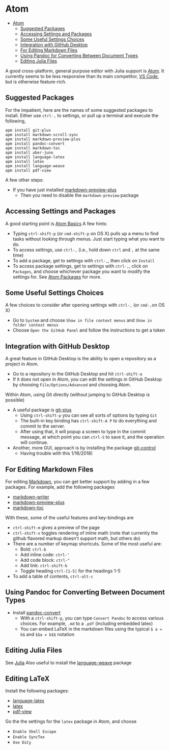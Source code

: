 # Atom
<!-- TOC depthFrom:1 depthTo:6 withLinks:1 updateOnSave:1 orderedList:0 -->

- [Atom](#atom)
	- [Suggested Packages](#suggested-packages)
	- [Accessing Settings and Packages](#accessing-settings-and-packages)
	- [Some Useful Settings Choices](#some-useful-settings-choices)
	- [Integration with GitHub Desktop](#integration-with-github-desktop)
	- [For Editing Markdown Files](#for-editing-markdown-files)
	- [Using Pandoc for Converting Between Document Types](#using-pandoc-for-converting-between-document-types)
	- [Editing Julia Files](#editing-julia-files)

<!-- /TOC -->

A good cross-platform, general purpose editor with Julia support is [Atom](atom.io).  It currently seems to be less responsive than its main competitor, [VS Code](https://code.visualstudio.com/), but is otherwise feature-rich.

## Suggested Packages
For the impatient, here are the names of some suggested packages to install.  Either use `ctrl-,` to settings, or pull up a terminal and execute the following,
```
apm install git-plus
apm install markdown-scroll-sync
apm install markdown-preview-plus
apm install pandoc-convert
apm install markdown-toc
apm install uber-juno
apm install language-latex
apm install latex
apm install language-weave
apm install pdf-view
```
A few other steps:
- If you have just installed [markdown-preview-plus](https://atom.io/packages/markdown-preview-plus)
	- Then you need to disable the `markdown-preview` package

## Accessing Settings and Packages
A good starting point is [Atom Basics](http://flight-manual.atom.io/getting-started/sections/atom-basics/)  A few hints:
- Typing `ctrl-shift-p` (or `cmd-shift-p` on OS X) pulls up a menu to find tasks without looking through menus.  Just start typing what you want to do.
- To access settings, use `ctrl-,` (i.e., hold down `ctrl` and `,` at the same time)
- To add a package, get to settings with `ctrl-,`, then click on `Install`
- To access package settings, get to settings with `ctrl-,`, click on `Packages`, and choose whichever package you want to modify the settings for.  See [Atom Packages](http://flight-manual.atom.io/using-atom/sections/atom-packages/) for more.

## Some Useful Settings Choices
A few choices to consider after opening settings with `ctrl-,` (or `cmd-,`on OS X)
- Go to `System` and choose `Show in file context menus` and `Show in folder context menus`
- Choose `Open the GitHub Panel` and follow the instructions to get a token

## Integration with GitHub Desktop
A great feature in GitHub Desktop is the ability to open a repository as a project in Atom.
- Go to a repository in the GitHub Desktop and hit `ctrl-shift-a`
- If it does not open in Atom, you can edit the settings in GitHub Desktop by choosing `File/Options/Advanced` and choosing Atom.

Within Atom, using Git directly (without jumping to GitHub Desktop is possible)
- A useful package is [git-plus](https://github.com/akonwi/git-plus)
  - Using `ctrl-shift-p` you can see all sorts of options by typing `Git`
  - The built-in key binding has `ctrl-shift-A P` to do everything and commit to the server.
  - After using that, it will popup a screen to type in the commit message, at which point you can `ctrl-S` to save it, and the operation will continue.
- Another, more GUI, approach is by installing the package [git-control](https://atom.io/packages/git-control)
  - Having trouble with this 1/16/2018)

## For Editing Markdown Files
For editing [Markdown](markdown.md), you can get better support by adding in a few packages.  For example, add the following packages
- [markdown-writer](https://atom.io/packages/markdown-writer)
- [markdown-preview-plus](https://atom.io/packages/markdown-preview-plus)
- [markdown-toc](https://atom.io/packages/markdown-toc)

With these, some of the useful features and key-bindings are
- `ctrl-shift-m` gives a preview of the page
- `ctrl-shift-x` toggles rendering of inline math (note that currently the github flavored markup doesn't support math, but others do)
- There are a number of keymap shortcuts.  Some of the most useful are:
	- Bold: `ctrl-b`
	- Add inline code: `ctrl-'`
	- Add code block: `ctrl-"`
	- Add link: `ctrl-shift-k`
	- Toggle heading `ctrl-[1-5]` for the headings 1-5
- To add a table of contents, `ctrl-alt-c`

## Using Pandoc for Converting Between Document Types
- Install [pandoc-convert](https://atom.io/packages/pandoc-convert)
	- With a `ctrl-shift-p`, you can type `Convert Pandoc` to access various choices.  For example, `.md` to a `.pdf` (including embedded latex)
	- You can embed LaTeX in the markdown files using the typical `$ a = b$` and `$$a = b$$` notation


## Editing Julia Files
See [Julia](https://github.com/econtoolkit/julia)
Also useful to install the [language-weave](https://atom.io/packages/language-weave) package

## Editing LaTeX
Install the following packages:
- [language-latex](https://atom.io/packages/language-latex)
- [latex](https://atom.io/packages/latex)
- [pdf-view](https://atom.io/packages/pdf-view)

Go the the settings for the `latex` package in Atom, and choose
- `Enable Shell Escape`
- `Enable SyncTex`
- `Use DiCy`
